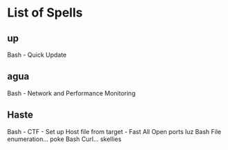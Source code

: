 # List of Spells
## up 
Bash - Quick Update
## agua
Bash - Network and Performance Monitoring
## Haste 
Bash - CTF - Set up Host file from target - Fast All Open ports
 luz Bash File enumeration...
poke Bash Curl...
skellies 



